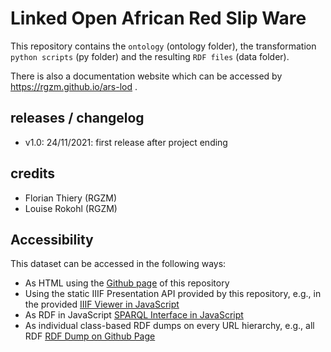 # Linked Open African Red Slip Ware 
                        
This repository contains the `ontology` (ontology folder), the transformation `python scripts` (py folder) and the resulting `RDF files` (data folder).
                                                            
There is also a documentation website which can be accessed by <https://rgzm.github.io/ars-lod> .
               
## releases / changelog  
 
-   v1.0: 24/11/2021: first release after project ending

## credits

-   Florian Thiery (RGZM)
-   Louise Rokohl (RGZM)

## Accessibility 

This dataset can be accessed in the following ways:
* As HTML using the [Github page](https://RGZM.github.io/ars-lod/) of this repository
* Using the static IIIF Presentation API provided by this repository, e.g., in the provided [IIIF Viewer in JavaScript](https://RGZM.github.io/ars-lod/iiif/)
* As RDF in JavaScript [SPARQL Interface in JavaScript](https://RGZM.github.io/ars-lod/sparql.html)
* As individual class-based RDF dumps on every URL hierarchy, e.g., all RDF [RDF Dump on Github Page](https://RGZM.github.io/ars-lod/index.ttl)
